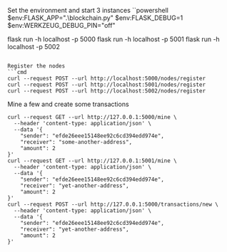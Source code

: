 
Set the environment and start 3 instances
``powershell
$env:FLASK_APP=".\blockchain.py"
$env:FLASK_DEBUG=1
$env:WERKZEUG_DEBUG_PIN="off"

flask run -h localhost -p 5000
flask run -h localhost -p 5001
flask run -h localhost -p 5002
```

Register the nodes
```cmd
curl --request POST --url http://localhost:5000/nodes/register
curl --request POST --url http://localhost:5001/nodes/register
curl --request POST --url http://localhost:5002/nodes/register
```

Mine a few and create some transactions
```
curl --request GET --url http://127.0.0.1:5000/mine \
  --header 'content-type: application/json' \
  --data '{
	"sender": "efde26eee15148ee92c6cd394edd974e", 
	"receiver": "some-another-address", 
	"amount": 2
}'
curl --request GET --url http://127.0.0.1:5001/mine \
  --header 'content-type: application/json' \
  --data '{
	"sender": "efde26eee15148ee92c6cd394edd974e", 
	"receiver": "yet-another-address", 
	"amount": 2
}'
curl --request POST --url http://127.0.0.1:5000/transactions/new \
  --header 'content-type: application/json' \
  --data '{
	"sender": "efde26eee15148ee92c6cd394edd974e", 
	"receiver": "yet-another-address", 
	"amount": 2
}'
```

```


